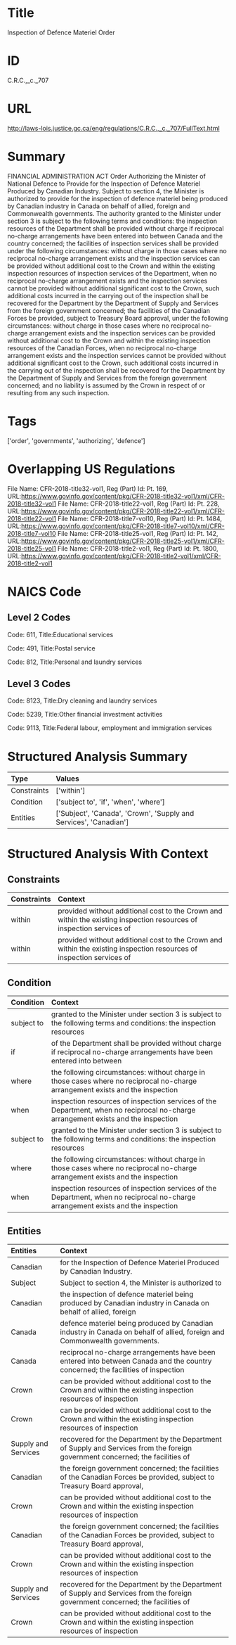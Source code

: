 # Title
Inspection of Defence Materiel Order


# ID
C.R.C.,_c._707

# URL
http://laws-lois.justice.gc.ca/eng/regulations/C.R.C.,_c._707/FullText.html


# Summary
FINANCIAL ADMINISTRATION ACT Order Authorizing the Minister of National Defence to Provide for the Inspection of Defence Materiel Produced by Canadian Industry.
Subject to section 4, the Minister is authorized to provide for the inspection of defence materiel being produced by Canadian industry in Canada on behalf of allied, foreign and Commonwealth governments.
The authority granted to the Minister under section 3 is subject to the following terms and conditions: the inspection resources of the Department shall be provided without charge if reciprocal no-charge arrangements have been entered into between Canada and the country concerned; the facilities of inspection services shall be provided under the following circumstances: without charge in those cases where no reciprocal no-charge arrangement exists and the inspection services can be provided without additional cost to the Crown and within the existing inspection resources of inspection services of the Department, when no reciprocal no-charge arrangement exists and the inspection services cannot be provided without additional significant cost to the Crown, such additional costs incurred in the carrying out of the inspection shall be recovered for the Department by the Department of Supply and Services from the foreign government concerned; the facilities of the Canadian Forces be provided, subject to Treasury Board approval, under the following circumstances: without charge in those cases where no reciprocal no-charge arrangement exists and the inspection services can be provided without additional cost to the Crown and within the existing inspection resources of the Canadian Forces, when no reciprocal no-charge arrangement exists and the inspection services cannot be provided without additional significant cost to the Crown, such additional costs incurred in the carrying out of the inspection shall be recovered for the Department by the Department of Supply and Services from the foreign government concerned; and no liability is assumed by the Crown in respect of or resulting from any such inspection.


# Tags
['order', 'governments', 'authorizing', 'defence']


# Overlapping US Regulations
File Name: CFR-2018-title32-vol1, Reg (Part) Id: Pt. 169, URL:https://www.govinfo.gov/content/pkg/CFR-2018-title32-vol1/xml/CFR-2018-title32-vol1
File Name: CFR-2018-title22-vol1, Reg (Part) Id: Pt. 228, URL:https://www.govinfo.gov/content/pkg/CFR-2018-title22-vol1/xml/CFR-2018-title22-vol1
File Name: CFR-2018-title7-vol10, Reg (Part) Id: Pt. 1484, URL:https://www.govinfo.gov/content/pkg/CFR-2018-title7-vol10/xml/CFR-2018-title7-vol10
File Name: CFR-2018-title25-vol1, Reg (Part) Id: Pt. 142, URL:https://www.govinfo.gov/content/pkg/CFR-2018-title25-vol1/xml/CFR-2018-title25-vol1
File Name: CFR-2018-title2-vol1, Reg (Part) Id: Pt. 1800, URL:https://www.govinfo.gov/content/pkg/CFR-2018-title2-vol1/xml/CFR-2018-title2-vol1



# NAICS Code
## Level 2 Codes
Code: 611, Title:Educational services

Code: 491, Title:Postal service

Code: 812, Title:Personal and laundry services




## Level 3 Codes
Code: 8123, Title:Dry cleaning and laundry services

Code: 5239, Title:Other financial investment activities

Code: 9113, Title:Federal labour, employment and immigration services







# Structured Analysis Summary
| Type        | Values                                                            |
|:------------|:------------------------------------------------------------------|
| Constraints | ['within']                                                        |
| Condition   | ['subject to', 'if', 'when', 'where']                             |
| Entities    | ['Subject', 'Canada', 'Crown', 'Supply and Services', 'Canadian'] |


# Structured Analysis With Context
 


## Constraints
| Constraints   | Context                                                                                                              |
|:--------------|:---------------------------------------------------------------------------------------------------------------------|
| within        | provided without additional cost to the Crown and within the existing inspection resources of inspection services of |
| within        | provided without additional cost to the Crown and within the existing inspection resources of inspection services of |


## Condition
| Condition   | Context                                                                                                                           |
|:------------|:----------------------------------------------------------------------------------------------------------------------------------|
| subject to  | granted to the Minister under section 3 is subject to the following terms and conditions: the inspection resources                |
| if          | of the Department shall be provided without charge if reciprocal no-charge arrangements have been entered into between            |
| where       | the following circumstances: without charge in those cases where no reciprocal no-charge arrangement exists and the inspection    |
| when        | inspection resources of inspection services of the Department, when no reciprocal no-charge arrangement exists and the inspection |
| subject to  | granted to the Minister under section 3 is subject to the following terms and conditions: the inspection resources                |
| where       | the following circumstances: without charge in those cases where no reciprocal no-charge arrangement exists and the inspection    |
| when        | inspection resources of inspection services of the Department, when no reciprocal no-charge arrangement exists and the inspection |


## Entities
| Entities            | Context                                                                                                                         |
|:--------------------|:--------------------------------------------------------------------------------------------------------------------------------|
| Canadian            | for the Inspection of Defence Materiel Produced by Canadian  Industry.                                                          |
| Subject             | Subject to section 4, the Minister is authorized to                                                                             |
| Canadian            | the inspection of defence materiel being produced by Canadian industry in Canada on behalf of allied, foreign                   |
| Canada              | defence materiel being produced by Canadian industry in Canada  on behalf of allied, foreign and Commonwealth governments.      |
| Canada              | reciprocal no-charge arrangements have been entered into between Canada and the country concerned; the facilities of inspection |
| Crown               | can be provided without additional cost to the Crown and within the existing inspection resources of inspection                 |
| Crown               | can be provided without additional cost to the Crown and within the existing inspection resources of inspection                 |
| Supply and Services | recovered for the Department by the Department of Supply and Services from the foreign government concerned; the facilities of  |
| Canadian            | the foreign government concerned; the facilities of the Canadian Forces be provided, subject to Treasury Board approval,        |
| Crown               | can be provided without additional cost to the Crown and within the existing inspection resources of inspection                 |
| Canadian            | the foreign government concerned; the facilities of the Canadian Forces be provided, subject to Treasury Board approval,        |
| Crown               | can be provided without additional cost to the Crown and within the existing inspection resources of inspection                 |
| Supply and Services | recovered for the Department by the Department of Supply and Services from the foreign government concerned; the facilities of  |
| Crown               | can be provided without additional cost to the Crown and within the existing inspection resources of inspection                 |


